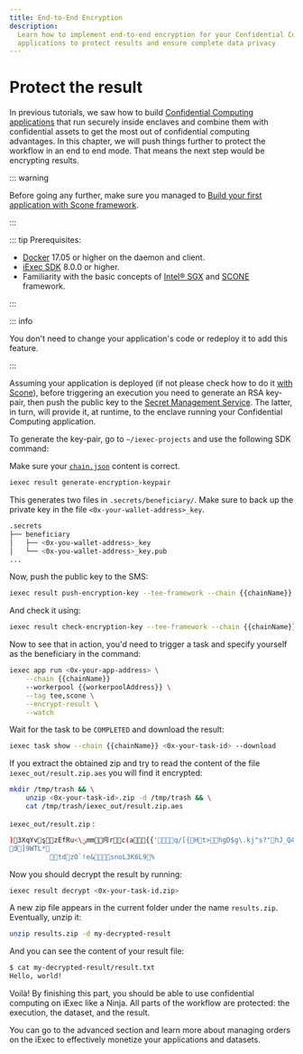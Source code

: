 ```yaml
---
title: End-to-End Encryption
description:
  Learn how to implement end-to-end encryption for your Confidential Computing
  applications to protect results and ensure complete data privacy
---
```


# Protect the result

In previous tutorials, we saw how to build
[Confidential Computing applications](/protocol/tee/intel-sgx) that run securely
inside enclaves and combine them with confidential assets to get the most out of
confidential computing advantages. In this chapter, we will push things further
to protect the workflow in an end to end mode. That means the next step would be
encrypting results.

::: warning

Before going any further, make sure you managed to
[Build your first application with Scone framework](/guides/build-iapp/advanced/build-your-first-sgx-iapp.md).

:::

::: tip Prerequisites:

- [Docker](https://docs.docker.com/install/) 17.05 or higher on the daemon and
  client.
- [iExec SDK](https://www.npmjs.com/package/iexec) 8.0.0 or higher.
- Familiarity with the basic concepts of [Intel® SGX](/protocol/tee/intel-sgx)
  and [SCONE](https://scontain.com) framework.

:::

::: info

You don't need to change your application's code or redeploy it to add this
feature.

:::

Assuming your application is deployed (if not please check how to do it
[with Scone](/guides/build-iapp/advanced/build-your-first-sgx-iapp.md#deploy-the-tee-app-on-iexec)),
before triggering an execution you need to generate an RSA key-pair, then push
the public key to the [Secret Management Service](/protocol/tee/intel-sgx). The
latter, in turn, will provide it, at runtime, to the enclave running your
Confidential Computing application.

To generate the key-pair, go to `~/iexec-projects` and use the following SDK
command:

Make sure your
[`chain.json`](/guides/build-iapp/advanced/build-your-first-sgx-iapp.md#update-chain-json)
content is correct.

```bash
iexec result generate-encryption-keypair
```

This generates two files in `.secrets/beneficiary/`. Make sure to back up the
private key in the file `<0x-your-wallet-address>_key`.

```bash
.secrets
├── beneficiary
│   ├── <0x-you-wallet-address>_key
│   └── <0x-you-wallet-address>_key.pub
...
```

Now, push the public key to the SMS:

```bash twoslash
iexec result push-encryption-key --tee-framework --chain {{chainName}} scone
```

And check it using:

```bash twoslash
iexec result check-encryption-key --tee-framework --chain {{chainName}} scone
```

Now to see that in action, you'd need to trigger a task and specify yourself as
the beneficiary in the command:

```bash twoslash
iexec app run <0x-your-app-address> \
    --chain {{chainName}}
    --workerpool {{workerpoolAddress}} \
    --tag tee,scone \
    --encrypt-result \
    --watch
```

Wait for the task to be `COMPLETED` and download the result:

```bash twoslash
iexec task show --chain {{chainName}} <0x-your-task-id> --download
```

If you extract the obtained zip and try to read the content of the file
`iexec_out/result.zip.aes` you will find it encrypted:

```bash
mkdir /tmp/trash && \
    unzip <0x-your-task-id>.zip -d /tmp/trash && \
    cat /tmp/trash/iexec_out/result.zip.aes
```

`iexec_out/result.zip` :

```bash
)3XqYvȿzEfRu<\ݵmm疞rc(a{{'ܼ͛q/[{Ht>hgD$g\.kj"s?"hJ_Q41_[{XԚa蘟vEr肽
Յ]9WTL*
          tdzO`!e&snoL3K6L9%
```

Now you should decrypt the result by running:

```bash
iexec result decrypt <0x-your-task-id.zip>
```

A new zip file appears in the current folder under the name `results.zip`.
Eventually, unzip it:

```bash
unzip results.zip -d my-decrypted-result
```

And you can see the content of your result file:

```bash
$ cat my-decrypted-result/result.txt
Hello, world!
```

Voilà! By finishing this part, you should be able to use confidential computing
on iExec like a Ninja. All parts of the workflow are protected: the execution,
the dataset, and the result.

You can go to the advanced section and learn more about managing orders on the
iExec to effectively monetize your applications and datasets.

<script setup>
import { computed } from 'vue';
import useUserStore  from '@/stores/useUser.store';
import {getChainById} from '@/utils/chain.utils';

// Get current chain info
const userStore = useUserStore();
const selectedChain = computed(() => userStore.getCurrentChainId());

const chainData = computed(() => getChainById(selectedChain.value));
const chainName = computed(() => chainData.value.chainName);
const workerpoolAddress = computed(() => chainData.value.workerpoolAddress);
</script>
